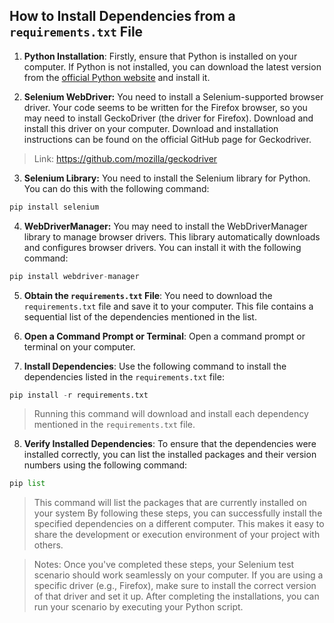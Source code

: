 ## How to Install Dependencies from a `requirements.txt` File

1. **Python Installation**: Firstly, ensure that Python is installed on your computer. If Python is not installed, you can download the latest version from the [official Python website](https://www.python.org/downloads/) and install it.

2. **Selenium WebDriver:** 
 You need to install a Selenium-supported browser driver. Your code seems to be written for the Firefox browser, so you may need to install GeckoDriver (the driver for Firefox). Download and install this driver on your computer. Download and installation instructions can be found on the official GitHub page for Geckodriver.
 > Link: https://github.com/mozilla/geckodriver

3. **Selenium Library:**
 You need to install the Selenium library for Python. You can do this with the following command:
 
 ```python
pip install selenium
```

4. **WebDriverManager:**
 You may need to install the WebDriverManager library to manage browser drivers. This library automatically downloads and configures browser drivers. You can install it with the following command: 

 ```python
pip install webdriver-manager
```

5. **Obtain the `requirements.txt` File**: You need to download the `requirements.txt` file and save it to your computer. This file contains a sequential list of the dependencies mentioned in the list.

6. **Open a Command Prompt or Terminal**: Open a command prompt or terminal on your computer.

7. **Install Dependencies**: Use the following command to install the dependencies listed in the `requirements.txt` file:

```python
pip install -r requirements.txt
```
> Running this command will download and install each dependency mentioned in the `requirements.txt` file. 

8.  **Verify Installed Dependencies**: To ensure that the dependencies were installed correctly, you can list the installed packages and their version numbers using the following command:

```python
pip list
```
> This command will list the packages that are currently installed on your system
By following these steps, you can successfully install the specified dependencies on a different computer. This makes it easy to share the development or execution environment of your project with others.
 
 

>Notes: Once you've completed these steps, your Selenium test scenario should work seamlessly on your computer. If you are using a specific driver (e.g., Firefox), make sure to install the correct version of that driver and set it up. After completing the installations, you can run your scenario by executing your Python script.